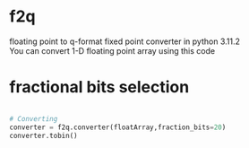 # f2q
floating point to q-format fixed point converter in python 3.11.2  
You can convert 1-D floating point array using this code

# fractional bits selection
```python

# Converting
converter = f2q.converter(floatArray,fraction_bits=20)
converter.tobin()

```
